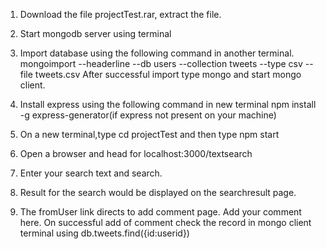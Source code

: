 1. Download the file projectTest.rar, extract the file.

2. Start mongodb server using terminal

3. Import database using the following command in another terminal.
mongoimport --headerline --db users --collection tweets --type csv --file tweets.csv
After successful import type mongo and start mongo client.

4. Install express using the following command in new terminal
npm install -g express-generator(if express not present on your machine)

5. On a new terminal,type cd projectTest and then type npm start

6. Open a browser and head for localhost:3000/textsearch

7. Enter your search text and search.

8. Result for the search would be displayed on the searchresult page.

9. The fromUser link directs to add comment page. Add your comment here. On successful add of comment check the record in mongo client terminal using db.tweets.find({id:userid})

